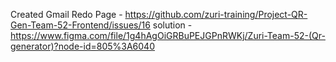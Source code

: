 Created Gmail Redo Page - https://github.com/zuri-training/Project-QR-Gen-Team-52-Frontend/issues/16    solution - https://www.figma.com/file/1g4hAgOiGRBuPEJGPnRWKj/Zuri-Team-52-(Qr-generator)?node-id=805%3A6040
